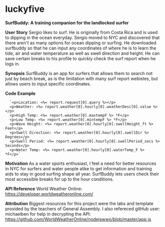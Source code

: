 # luckyfive

**SurfBuddy: A training companion for the landlocked surfer**

**User Story**
Sergio likes to surf. He is originally from Costa Rica and is used to dipping in the ocean everyday. Sergio moved to NYC and discovered that there aren't as many options for ocean dipping or surfing. He downloaded surfbuddy so that he can input any coordinates of where he is to learn the tide, air and water temperature as well as swell direction and height. He can save certain breaks to his profile to quickly check the surf report when he logs in.

**Synopsis**
 SurfBuddy is an app for surfers that allows them to search not just by beach break, as is the limitation with many surf report webistes, but allows users to input specific coordinates. 

**Code Example**

      `<p>Location: <%= report.request[0].query %></p>
      <p>Weather: <%= report.weather[0].hourly[0].weatherDesc[0].value %></p>
      <p>High Temp: <%= report.weather[0].maxtempF %> *F</p>
      <p>Low Temp: <%= report.weather[0].mintempF %> *F</p>
      <p>Wave Height: <%= report.weather[0].hourly[0].swellHeight_ft %> Feet</p>
      <p>Swell Direction: <%= report.weather[0].hourly[0].swellDir %> Degrees</p>
      <p>Swell Period: <%= report.weather[0].hourly[0].swellPeriod_secs %> Seconds</p>
      <p>Water Temp: <%= report.weather[0].hourly[0].waterTemp_F %> *F</p>`

**Motivation**
As a water sports enthusiast, I feel a need for better resources in NYC for surfers and water people alike to get information and training aids to stay in good surfing shape all year. SurfBuddy lets users check their most accessible breaks for up to the hour conditions. 

**API Reference**
World Weather Online: https://developer.worldweatheronline.com/

**Attribution**
Biggest resources for this project were the labs and template provided by the teachers of General Assembly. I also refereced gitHub user: michaelben for help in decrypting the API: https://github.com/WorldWeatherOnline/nodejswwo/blob/master/app.js

